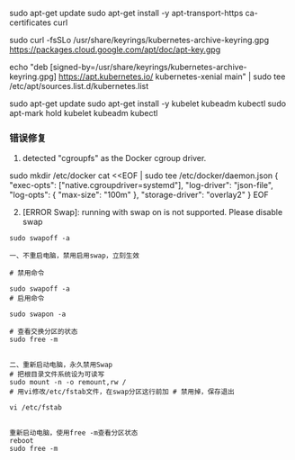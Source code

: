 


sudo apt-get update
sudo apt-get install -y apt-transport-https ca-certificates curl

sudo curl -fsSLo /usr/share/keyrings/kubernetes-archive-keyring.gpg https://packages.cloud.google.com/apt/doc/apt-key.gpg



echo "deb [signed-by=/usr/share/keyrings/kubernetes-archive-keyring.gpg] https://apt.kubernetes.io/ kubernetes-xenial main" | sudo tee /etc/apt/sources.list.d/kubernetes.list



sudo apt-get update
sudo apt-get install -y kubelet kubeadm kubectl
sudo apt-mark hold kubelet kubeadm kubectl












### 错误修复

1.  detected "cgroupfs" as the Docker cgroup driver.

sudo mkdir /etc/docker
cat <<EOF | sudo tee /etc/docker/daemon.json
{
  "exec-opts": ["native.cgroupdriver=systemd"],
  "log-driver": "json-file",
  "log-opts": {
    "max-size": "100m"
  },
  "storage-driver": "overlay2"
}
EOF

2.    [ERROR Swap]: running with swap on is not supported. Please disable swap

```
sudo swapoff -a

一、不重启电脑，禁用启用swap，立刻生效

# 禁用命令

sudo swapoff -a
# 启用命令

sudo swapon -a
 
# 查看交换分区的状态
sudo free -m


二、重新启动电脑，永久禁用Swap
# 把根目录文件系统设为可读写
sudo mount -n -o remount,rw /
# 用vi修改/etc/fstab文件，在swap分区这行前加 # 禁用掉，保存退出

vi /etc/fstab

 
重新启动电脑，使用free -m查看分区状态
reboot
sudo free -m

```

